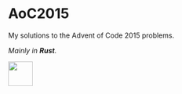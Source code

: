 # AoC2015

My solutions to the Advent of Code 2015 problems.

*Mainly in **Rust**.*
<!-- ![alt text](https://rustacean.net/assets/rustacean-flat-happy.png) -->
<img src="https://rustacean.net/assets/rustacean-flat-happy.png" width="50" height="50">